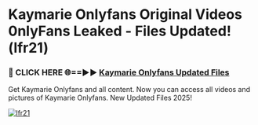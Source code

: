 # Kaymarie Onlyfans Original Videos 0nlyFans Leaked - Files Updated! (lfr21)

<h3>🔴 CLICK HERE 🌐==►► <a href="https://tinyurl.com/ehrbuxhb" rel="nofollow">Kaymarie Onlyfans Updated Files</a></h3>

Get Kaymarie Onlyfans and all content. Now you can access all videos and pictures of Kaymarie Onlyfans. New Updated Files 2025!

[![lfr21](https://i.imgur.com/lVYEuWS.gif)](https://tinyurl.com/ehrbuxhb)
